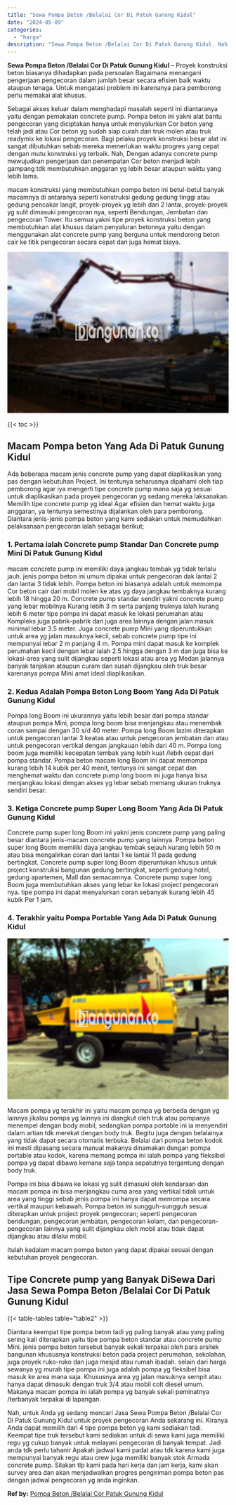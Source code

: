 ```yaml
---
title: "Sewa Pompa Beton /Belalai Cor Di Patuk Gunung Kidul"
date: "2024-05-09"
categories: 
  - "harga"
description: "Sewa Pompa Beton /Belalai Cor Di Patuk Gunung Kidul. Nah, untuk Anda yg sedang mencari Jasa Sewa Pompa Beton /Belalai Cor Di Patuk Gunung Kidul untuk proyek..."
---
```


**Sewa Pompa Beton /Belalai Cor Di Patuk Gunung Kidul** – Proyek konstruksi beton biasanya dihadapkan pada persoalan Bagaimana menangani pengerjaan pengecoran dalam jumlah besar secara efisien baik waktu ataupun tenaga. Untuk mengatasi problem ini karenanya para pemborong perlu memakai alat khusus.

Sebagai akses keluar dalam menghadapi masalah seperti ini diantaranya yaitu dengan pemakaian concrete pump. Pompa beton ini yakni alat bantu pengecoran yang diciptakan hanya untuk menyalurkan Cor beton yang telah jadi atau Cor beton yg sudah siap curah dari truk molen atau truk readymix ke lokasi pengecoran. Bagi pelaku proyek konstruksi besar alat ini sangat dibutuhkan sebab mereka memerlukan waktu progres yang cepat dengan mutu konstruksi yg terbaik. Nah, Dengan adanya concrete pump mewujudkan pengerjaan dan penempatan Cor beton menjadi lebih gampang tdk membutuhkan anggaran yg lebih besar ataupun waktu yang lebih lama.

macam konstruksi yang membutuhkan pompa beton ini betul-betul banyak macamnya di antaranya seperti konstruksi gedung gedung tinggi atau gedung pencakar langit, proyek-proyek yg lebih dari 2 lantai, proyek-proyek yg sulit dimasuki pengecoran nya, seperti Bendungan, Jembatan dan pengecoran Tower. Itu semua yakni tipe proyek konstruksi beton yang membutuhkan alat khusus dalam penyaluran betonnya yaitu dengan menggunakan alat concrete pump yang berguna untuk mendorong beton cair ke titik pengecoran secara cepat dan juga hemat biaya.

![Sewa Pompa Beton /Belalai Cor Di Patuk Gunung Kidul](/images/sewa-concrete-pump-28.png)

{{< toc >}}

## Macam Pompa beton Yang Ada Di Patuk Gunung Kidul

Ada beberapa macam jenis concrete pump yang dapat diaplikasikan yang pas dengan kebutuhan Project. Ini tentunya seharusnya dipahami oleh tiap pemborong agar iya mengerti tipe concrete pump mana saja yg sesuai untuk diaplikasikan pada proyek pengecoran yg sedang mereka laksanakan. Memilih tipe concrete pump yg ideal Agar efisien dan hemat waktu juga anggaran, ya tentunya semestinya dijalankan oleh para pemborong. Diantara jenis-jenis pompa beton yang kami sediakan untuk memudahkan pelaksanaan pengecoran ialah sebagai berikut;

### 1\. Pertama ialah Concrete pump Standar Dan Concrete pump Mini Di Patuk Gunung Kidul

macam concrete pump ini memiliki daya jangkau tembak yg tidak terlalu jauh. jenis pompa beton ini umum dipakai untuk pengecoran dak lantai 2 dan lantai 3 tidak lebih. Pompa beton ini biasanya adalah untuk memompa Cor beton cair dari mobil molen ke atas yg daya jangkau tembaknya kurang lebih 18 hingga 20 m. Concrete pump standar sendiri yakni concrete pump yang lebar mobilnya Kurang lebih 3 m serta panjang truknya ialah kurang lebih 6 meter tipe pompa ini dapat masuk ke lokasi perumahan atau Kompleks juga pabrik-pabrik dan juga area lainnya dengan jalan masuk minimal lebar 3.5 meter. Juga concrete pump Mini yang diperuntukkan untuk area yg jalan masuknya kecil, sebab concrete pump tipe ini mempunyai lebar 2 m panjang 4 m. Pompa mini dapat masuk ke komplek perumahan kecil dengan lebar ialah 2.5 hingga dengan 3 m dan juga bisa ke lokasi-area yang sulit dijangkau seperti lokasi atau area yg Medan jalannya banyak tanjakan ataupun curam dan susah dijangkau oleh truk besar karenanya pompa Mini amat ideal diaplikasikan.

### 2\. Kedua Adalah Pompa Beton Long Boom Yang Ada Di Patuk Gunung Kidul

Pompa long Boom ini ukurannya yaitu lebih besar dari pompa standar ataupun pompa Mini, pompa long boom bisa menjangkau atau menembak coran sampai dengan 30 s/d 40 meter. Pompa long Boom lazim diterapkan untuk pengecoran lantai 3 keatas atau untuk pengecoran jembatan dan atau untuk pengecoran vertikal dengan jangkauan lebih dari 40 m. Pompa long boom juga memiliki kecepatan tembak yang lebih kuat /lebih cepat dari pompa standar. Pompa beton macam long Boom ini dapat memompa kurang lebih 14 kubik per 40 menit, tentunya ini sangat cepat dan menghemat waktu dan concrete pump long boom ini juga hanya bisa menjangkau lokasi dengan akses yg lebar sebab memang ukuran truknya sendiri besar.

### 3\. Ketiga Concrete pump Super Long Boom Yang Ada Di Patuk Gunung Kidul

Concrete pump super long Boom ini yakni jenis concrete pump yang paling besar diantara jenis-macam concrete pump yang lainnya. Pompa beton super long Boom memiliki daya jangkau tembak sejauh kurang lebih 50 m atau bisa mengalirkan coran dari lantai 1 ke lantai 11 pada gedung bertingkat. Concrete pump super long Boom diperuntukan khusus untuk project konstruksi bangunan gedung bertingkat, seperti gedung hotel, gedung apartemen, Mall dan semacamnya. Concrete pump super long Boom juga membutuhkan akses yang lebar ke lokasi project pengecoran nya. tipe pompa ini dapat menyalurkan coran sebanyak kurang lebih 45 kubik Per 1 jam.

### 4\. Terakhir yaitu Pompa Portable Yang Ada Di Patuk Gunung Kidul

![Sewa Pompa Beton /Belalai Cor Di Patuk Gunung Kidul](/images/sewa-concrete-pump-02.png)

Macam pompa yg terakhir ini yaitu macam pompa yg berbeda dengan yg lainnya jikalau pompa yg lainnya ini diangkut oleh truk atau pompanya menempel dengan body mobil, sedangkan pompa portable ini ia menyendiri dalam artian tdk merekat dengan body truk. Begitu juga dengan belalainya yang tidak dapat secara otomatis terbuka. Belalai dari pompa beton kodok ini mesti dipasang secara manual makanya dinamakan dengan pompa portable atau kodok, karena memang pompa ini ialah pompa yang fleksibel pompa yg dapat dibawa kemana saja tanpa sepatutnya tergantung dengan body truk.

Pompa ini bisa dibawa ke lokasi yg sulit dimasuki oleh kendaraan dan macam pompa ini bisa menjangkau cuma area yang vertikal tidak untuk area yang tinggi sebab jenis pompa ini hanya dapat memompa secara vertikal maupun kebawah. Pompa beton ini sungguh-sungguh sesuai diterapkan untuk project proyek pengecoran; seperti pengecoran bendungan, pengecoran jembatan, pengecoran kolam, dan pengecoran-pengecoran lainnya yang sulit dijangkau oleh mobil atau tidak dapat dijangkau atau dilalui mobil.

Itulah kedalam macam pompa beton yang dapat dipakai sesuai dengan kebutuhan proyek pengecoran.

## Tipe Concrete pump yang Banyak DiSewa Dari Jasa Sewa Pompa Beton /Belalai Cor Di Patuk Gunung Kidul

{{< table-tables table="table2" >}}

Diantara keempat tipe pompa beton tadi yg paling banyak atau yang paling sering kali diterapkan yaitu tipe pompa beton standar atau concrete pump Mini. jenis pompa beton tersebut banyak sekali terpakai oleh para arsitek bangunan khususnya konstruksi beton pada project perumahan, sekolahan, juga proyek ruko-ruko dan juga mesjid atau rumah ibadah. selain dari harga sewanya yg murah tipe pompa ini juga adalah pompa yg fleksibel bisa masuk ke area mana saja. Khususnya area yg jalan masuknya sempit atau hanya dapat dimasuki dengan truk 3/4 atau mobil colt diesel umum. Makanya macam pompa ini ialah pompa yg banyak sekali peminatnya /terbanyak terpakai di lapangan.

Nah, untuk Anda yg sedang mencari Jasa Sewa Pompa Beton /Belalai Cor Di Patuk Gunung Kidul untuk proyek pengecoran Anda sekarang ini. Kiranya Anda dapat memilih dari 4 tipe pompa beton yg kami sediakan tadi. Keempat tipe truk tersebut kami sediakan untuk di sewa kami juga memiliki regu yg cukup banyak untuk melayani pengecoran di banyak tempat. Jadi anda tdk perlu tahanir Apakah jadwal kami padat atau tdk karena kami juga mempunyai banyak regu atau crew juga memiliki banyak stok Armada concrete pump. Silakan tlp kami pada hari kerja dan jam kerja, kami akan survey area dan akan menjadwalkan progres pengiriman pompa beton pas dengan jadwal pengecoran yg anda inginkan.

**Ref by:** [Pompa Beton /Belalai Cor Patuk Gunung Kidul](https://id.wikipedia.org/wiki/Pompa)

